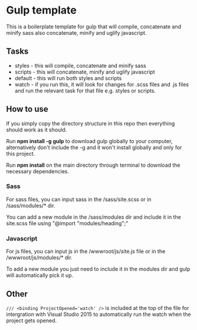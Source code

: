 # Gulp template

This is a boilerplate template for gulp that will compile, concatenate and minify sass also concatenate, minify and uglify javascript.

## Tasks

* styles - this will compile, concatenate and minify sass
* scripts - this will concatenate, minify and uglify javascript
* default - this will run both styles and scripts
* watch - if you run this, it will look for changes for .scss files and .js files and run the relevant task for that file e.g. styles or scripts.

## How to use

If you simply copy the directory structure in this repo then everything should work as it should.

Run **npm install -g gulp** to download gulp globally to your computer, alternatively don't include the -g and it won't install globally and only for this project.

Run **npm install** on the main directory through terminal to download the necessary dependencies.

### Sass

For sass files, you can input sass in the /sass/site.scss or in /sass/modules/* dir.

You can add a new module in the /sass/modules dir and include it in the site.scss file using "@import "modules/heading";"

### Javascript

For js files, you can input js in the /wwwroot/js/site.js file or in the /wwwroot/js/modules/* dir.

To add a new module you just need to include it in the modules dir and gulp will automatically pick it up.

## Other

`/// <binding ProjectOpened='watch' />` is included at the top of the file for intergration with Visual Studio 2015 to automatically run the watch when the project gets opened.
